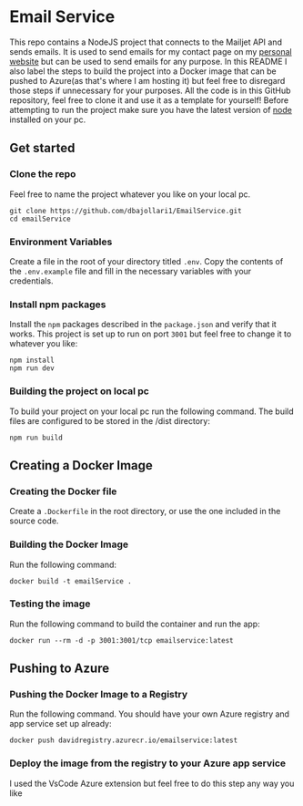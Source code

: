 # Email Service
This repo contains a NodeJS project that connects to the Mailjet API and sends emails. It is used to send emails for my contact page on my [personal website](https://dbajollari1.github.io) but can be used to send emails for any purpose. In this README I also label the steps to build the project into a Docker image that can be pushed to Azure(as that's where I am hosting it) but feel free to disregard those steps if unnecessary for your purposes. All the code is in this GitHub repository, feel free to clone it and use it as a template for yourself! Before attempting to run the project make sure you have the latest version of [node](https://nodejs.org/en/) installed on your pc. 


## Get started

### Clone the repo
Feel free to name the project whatever you like on your local pc. 

```shell
git clone https://github.com/dbajollari1/EmailService.git
cd emailService
```

### Environment Variables

Create a file in the root of your directory titled `.env`. Copy the contents of the `.env.example` file and fill in the necessary variables with your credentials.

### Install npm packages

Install the `npm` packages described in the `package.json` and verify that it works. This project is set up to run on port `3001` but feel free to change it to whatever you like:

```shell
npm install
npm run dev
```


### Building the project on local pc

To build your project on your local pc run the following command. The build files are configured to be stored in the /dist directory:

```shell
npm run build
```

## Creating a Docker Image

### Creating the Docker file

Create a `.Dockerfile` in the root directory, or use the one included in the source code. 

### Building the Docker Image

Run the following command: 
```shell 
docker build -t emailService .
```

### Testing the image

Run the following command to build the container and run the app: 
```shell 
docker run --rm -d -p 3001:3001/tcp emailservice:latest 
```

## Pushing to Azure

### Pushing the Docker Image to a Registry

Run the following command. You should have your own Azure registry and app service set up already: 
```shell 
docker push davidregistry.azurecr.io/emailservice:latest 
```

### Deploy the image from the registry to your Azure app service

I used the VsCode Azure extension but feel free to do this step any way you like